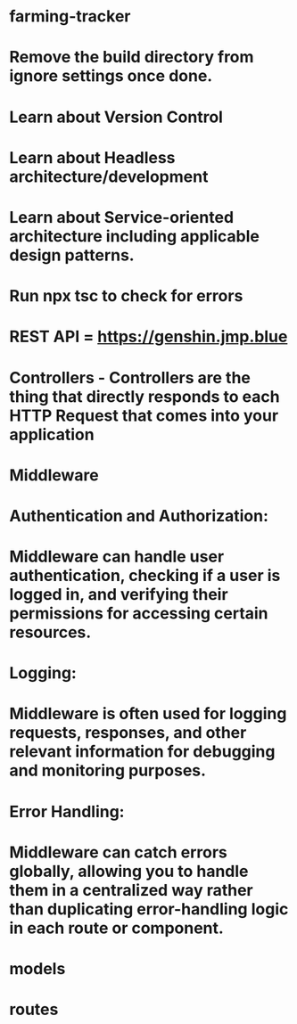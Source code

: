 # farming-tracker

# Remove the build directory from ignore settings once done.

# Learn about Version Control

# Learn about Headless architecture/development

# Learn about Service-oriented architecture including applicable design patterns.

# Run npx tsc to check for errors 

# REST API = https://genshin.jmp.blue

# Controllers - Controllers are the thing that directly responds to each HTTP Request that comes into your application

# Middleware
   # Authentication and Authorization:
   # Middleware can handle user authentication, checking if a user is logged in, and verifying their permissions for accessing certain resources.

   # Logging:
   # Middleware is often used for logging requests, responses, and other relevant information for debugging and monitoring purposes.

   # Error Handling:
   # Middleware can catch errors globally, allowing you to handle them in a centralized way rather than duplicating error-handling logic in each route or component.

# models
# routes
